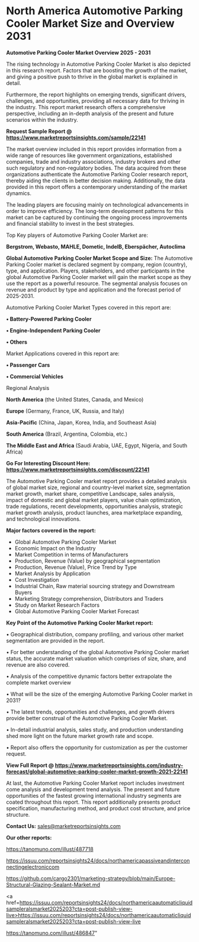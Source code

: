 # North America Automotive Parking Cooler Market Size and Overview 2031

<Strong> Automotive Parking Cooler Market Overview 2025 - 2031</strong>

The rising technology in Automotive Parking Cooler Market is also depicted in this research report. Factors that are boosting the growth of the market, and giving a positive push to thrive in the global market is explained in detail.

Furthermore, the report highlights on emerging trends, significant drivers, challenges, and opportunities, providing all necessary data for thriving in the industry. This report market research offers a comprehensive perspective, including an in-depth analysis of the present and future scenarios within the industry.

<strong>Request Sample Report @ <a href=https://www.marketreportsinsights.com/sample/22141>https://www.marketreportsinsights.com/sample/22141</a></strong>

The market overview included in this report provides information from a wide range of resources like government organizations, established companies, trade and industry associations, industry brokers and other such regulatory and non-regulatory bodies. The data acquired from these organizations authenticate the Automotive Parking Cooler research report, thereby aiding the clients in better decision making. Additionally, the data provided in this report offers a contemporary understanding of the market dynamics.

The leading players are focusing mainly on technological advancements in order to improve efficiency. The long-term development patterns for this market can be captured by continuing the ongoing process improvements and financial stability to invest in the best strategies.

Top Key players of Automotive Parking Cooler Market are:

<strong>Bergstrom, Webasto, MAHLE, Dometic, IndelB, Eberspächer, Autoclima</strong>

<strong><b>Global Automotive Parking Cooler Market Scope and Size:</b></strong>
The Automotive Parking Cooler market is declared segment by company, region (country), type, and application. Players, stakeholders, and other participants in the global Automotive Parking Cooler market will gain the market scope as they use the report as a powerful resource. The segmental analysis focuses on revenue and product by type and application and the forecast period of 2025-2031.

Automotive Parking Cooler Market Types covered in this report are:

<strong>• Battery-Powered Parking Cooler

• Engine-Independent Parking Cooler

• Others</strong>

Market Applications covered in this report are:

<strong>• Passenger Cars

• Commercial Vehicles</strong> 

Regional Analysis

<strong>North America</strong> (the United States, Canada, and Mexico)

<strong>Europe</strong> (Germany, France, UK, Russia, and Italy)

<strong>Asia-Pacific</strong> (China, Japan, Korea, India, and Southeast Asia)

<strong>South America</strong> (Brazil, Argentina, Colombia, etc.)

<strong>The Middle East and Africa</strong> (Saudi Arabia, UAE, Egypt, Nigeria, and South Africa)

<strong>Go For Interesting Discount Here: <a href=https://www.marketreportsinsights.com/discount/22141>https://www.marketreportsinsights.com/discount/22141</a></strong>

The Automotive Parking Cooler market report provides a detailed analysis of global market size, regional and country-level market size, segmentation market growth, market share, competitive Landscape, sales analysis, impact of domestic and global market players, value chain optimization, trade regulations, recent developments, opportunities analysis, strategic market growth analysis, product launches, area marketplace expanding, and technological innovations.

<strong><b>Major factors covered in the report:</b></strong>
<ul>
  <li>Global Automotive Parking Cooler Market </li>
  <li>Economic Impact on the Industry</li>
  <li>Market Competition in terms of Manufacturers</li>
  <li>Production, Revenue (Value) by geographical segmentation</li>
  <li>Production, Revenue (Value), Price Trend by Type</li>
  <li>Market Analysis by Application</li>
  <li>Cost Investigation</li>
  <li>Industrial Chain, Raw material sourcing strategy and Downstream Buyers</li>
  <li>Marketing Strategy comprehension, Distributors and Traders</li>
  <li>Study on Market Research Factors</li>
  <li>Global Automotive Parking Cooler Market Forecast</li>
</ul>

<strong><b>Key Point of the Automotive Parking Cooler Market report:</b></strong>

• Geographical distribution, company profiling, and various other market segmentation are provided in the report.

• For better understanding of the global Automotive Parking Cooler market status, the accurate market valuation which comprises of size, share, and revenue are also covered.

• Analysis of the competitive dynamic factors better extrapolate the complete market overview

• What will be the size of the emerging Automotive Parking Cooler market in 2031?

• The latest trends, opportunities and challenges, and growth drivers provide better construal of the Automotive Parking Cooler Market.

• In-detail industrial analysis, sales study, and production understanding shed more light on the future market growth rate and scope.

• Report also offers the opportunity for customization as per the customer request.

<strong><b>View Full Report @ <a href=https://www.marketreportsinsights.com/industry-forecast/global-automotive-parking-cooler-market-growth-2021-22141>https://www.marketreportsinsights.com/industry-forecast/global-automotive-parking-cooler-market-growth-2021-22141</a></b></strong>


At last, the Automotive Parking Cooler Market report includes investment come analysis and development trend analysis. The present and future opportunities of the fastest growing international industry segments are coated throughout this report. This report additionally presents product specification, manufacturing method, and product cost structure, and price structure.

<strong>Contact Us:</strong>
sales@marketreportsinsights.com

<strong>Our other reports:</strong>

<a href=https://tanomuno.com/illust/487718>https://tanomuno.com/illust/487718</a>

<a href=https://issuu.com/reportsinsights24/docs/northamericapassiveandinterconnectingelectroniccom>https://issuu.com/reportsinsights24/docs/northamericapassiveandinterconnectingelectroniccom</a>

<a href=https://github.com/cargo2301/marketing-strategy/blob/main/Europe-Structural-Glazing-Sealant-Market.md>https://github.com/cargo2301/marketing-strategy/blob/main/Europe-Structural-Glazing-Sealant-Market.md</a>

<a href=https://issuu.com/reportsinsights24/docs/northamericaautomaticliquidsampleralsmarket2025203?cta=post-publish-view-live>https://issuu.com/reportsinsights24/docs/northamericaautomaticliquidsampleralsmarket2025203?cta=post-publish-view-live</a>

<a href=https://tanomuno.com/illust/486847>https://tanomuno.com/illust/486847</a>"
